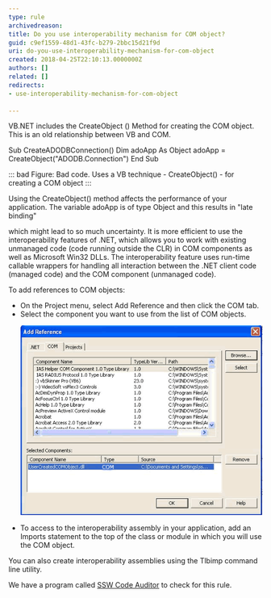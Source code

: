 ```yaml
---
type: rule
archivedreason: 
title: Do you use interoperability mechanism for COM object?
guid: c9ef1559-48d1-43fc-b279-2bbc15d21f9d
uri: do-you-use-interoperability-mechanism-for-com-object
created: 2018-04-25T22:10:13.0000000Z
authors: []
related: []
redirects:
- use-interoperability-mechanism-for-com-object

---
```


VB.NET includes the CreateObject () Method for creating the COM object. This is an old relationship between VB and COM.

<!--endintro-->

Sub CreateADODBConnection()
Dim adoApp As Object
adoApp = CreateObject("ADODB.Connection")
End Sub


::: bad
Figure: Bad code. Uses a VB technique - CreateObject() - for creating a COM object
:::


Using the CreateObject() method affects the performance of your application. The variable adoApp is of type Object and this results in "late binding"

which might lead to so much uncertainty. It is more efficient to use the interoperability features of .NET, which allows you to work with existing
unmanaged code (code running outside the CLR) in COM components as well as Microsoft Win32 DLLs. The interoperability feature uses run-time
callable wrappers for handling all interaction between the .NET client code (managed code) and the COM component (unmanaged code).

To add references to COM objects:

* On the Project menu, select Add Reference and then click the COM tab.
* Select the component you want to use from the list of COM objects.<dl class="image"><dt><img src="UserCOM.gif" alt="UserCOM.gif"><br></dt></dl>
* To access to the interoperability assembly in your application, add an Imports statement to the top of the class or module in which you will
use the COM object.


You can also create interoperability assemblies using the Tlbimp command line utility.



We have a program called [SSW Code Auditor](https://www.ssw.com.au/ssw/CodeAuditor/Rules.aspx#Interoper) to check for this rule.
